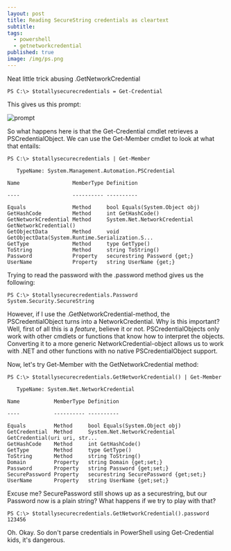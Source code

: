 ```yaml
---
layout: post
title: Reading SecureString credentials as cleartext
subtitle: 
tags:
  - powershell
  - getnetworkcredential
published: true
image: /img/ps.png
---
```


Neat little trick abusing  .GetNetworkCredential

~~~
PS C:\> $totallysecurecredentials = Get-Credential
~~~

This gives us this prompt:

![prompt](http://www.powershellmagazine.com/wp-content/uploads/2013/02/Get-Credential.png)

So what happens here is that the Get-Credential cmdlet retrieves a PSCredentialObject. 
We can use the Get-Member cmdlet to look at what that entails:

~~~
PS C:\> $totallysecurecredentials | Get-Member 

   TypeName: System.Management.Automation.PSCredential

Name                 MemberType Definition

----                 ---------- ----------

Equals               Method     bool Equals(System.Object obj)
GetHashCode          Method     int GetHashCode()
GetNetworkCredential Method     System.Net.NetworkCredential GetNetworkCredential()
GetObjectData        Method     void GetObjectData(System.Runtime.Serialization.S...
GetType              Method     type GetType()
ToString             Method     string ToString()
Password             Property   securestring Password {get;}
UserName             Property   string UserName {get;}
~~~

Trying to read the password with the .password method gives us the following:

~~~
PS C:\> $totallysecurecredentials.Password
System.Security.SecureString
~~~

However, if I use the .GetNetworkCredential-method, the PSCredentialObject turns into a NetworkCredential. Why is this important? Well, first of all this is a _feature_, believe it or not. PSCredentialObjects only work with other cmdlets or functions that know how to interpret the objects. Converting it to a more generic NetworkCredential-object allows us to work with .NET and other functions with no native PSCredentialObject support. 

Now, let's try Get-Member with the GetNetworkCredential method:

~~~
PS C:\> $totallysecurecredentials.GetNetworkCredential() | Get-Member 

   TypeName: System.Net.NetworkCredential

Name           MemberType Definition

----           ---------- ----------

Equals         Method     bool Equals(System.Object obj)
GetCredential  Method     System.Net.NetworkCredential GetCredential(uri uri, str...
GetHashCode    Method     int GetHashCode()
GetType        Method     type GetType()
ToString       Method     string ToString()
Domain         Property   string Domain {get;set;}
Password       Property   string Password {get;set;}
SecurePassword Property   securestring SecurePassword {get;set;}
UserName       Property   string UserName {get;set;}
~~~

Excuse me? SecurePassword still shows up as a securestring, but our Password now is a plain string? What happens if we try to play with that?

~~~
PS C:\> $totallysecurecredentials.GetNetworkCredential().password
123456
~~~

Oh. Okay. So don't parse credentials in PowerShell using Get-Credential kids, it's dangerous.
